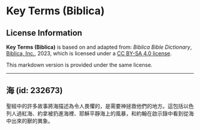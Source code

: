 # Key Terms (Biblica)

## License Information

**Key Terms (Biblica)** is based on and adapted from: _Biblica Bible Dictionary_, [Biblica, Inc.](https://www.biblica.com/), 2023, which is licensed under a [CC BY-SA 4.0 license](https://creativecommons.org/licenses/by-sa/4.0/legalcode.en).

This markdown version is provided under the same license.



--------------------------------

## 海 (id: 232673)

聖經中的許多故事將海描述為令人畏懼的，是需要神拯救他們的地方。這包括以色列人過紅海、約拿被扔進海裡、耶穌平靜海上的風暴，和約翰在啟示錄中看到從海中出來的獸的異象。


